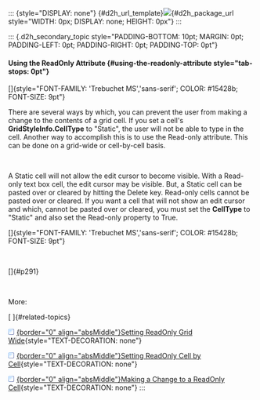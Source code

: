 ::: {style="DISPLAY: none"}
[](ms-xhelp:///?Id=d2h_url_template){#d2h_url_template}![](!package_url!){#d2h_package_url style="WIDTH: 0px; DISPLAY: none; HEIGHT: 0px"}
:::

::: {.d2h_secondary_topic style="PADDING-BOTTOM: 10pt; MARGIN: 0pt; PADDING-LEFT: 0pt; PADDING-RIGHT: 0pt; PADDING-TOP: 0pt"}
#### Using the ReadOnly Attribute {#using-the-readonly-attribute style="tab-stops: 0pt"}

[]{style="FONT-FAMILY: 'Trebuchet MS','sans-serif'; COLOR: #15428b; FONT-SIZE: 9pt"} 

There are several ways by which, you can prevent the user from making a change to the contents of a grid cell. If you set a cell\'s **GridStyleInfo.CellType** to \"Static\", the user will not be able to type in the cell. Another way to accomplish this is to use the Read-only attribute. This can be done on a grid-wide or cell-by-cell basis.

 

A Static cell will not allow the edit cursor to become visible. With a Read-only text box cell, the edit cursor may be visible. But, a Static cell can be pasted over or cleared by hitting the Delete key. Read-only cells cannot be pasted over or cleared. If you want a cell that will not show an edit cursor and which, cannot be pasted over or cleared, you must set the **CellType** to \"Static\" and also set the Read-only property to True.

[]{style="FONT-FAMILY: 'Trebuchet MS','sans-serif'; COLOR: #15428b; FONT-SIZE: 9pt"} 

 

[]{#p291} 

 

More:

[ ]{#related-topics}

[![](button.gif){border="0" align="absMiddle"}Setting ReadOnly Grid Wide](ms-xhelp:///?Id=4559f63e-4030-4fb1-8d41-2d9c18fd4d48){style="TEXT-DECORATION: none"}

[![](button.gif){border="0" align="absMiddle"}Setting ReadOnly Cell by Cell](ms-xhelp:///?Id=98afa9c4-de74-4486-a5dd-30e91c558b71){style="TEXT-DECORATION: none"}

[![](button.gif){border="0" align="absMiddle"}Making a Change to a ReadOnly Cell](ms-xhelp:///?Id=3c16e548-ce35-4ebd-a75d-f5a7a7dfd469){style="TEXT-DECORATION: none"}
:::
